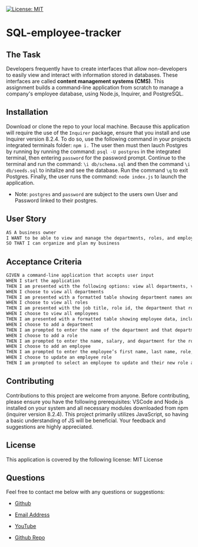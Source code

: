 [![License: MIT](https://img.shields.io/badge/License-MIT-yellow.svg)](https://opensource.org/licenses/MIT)
# SQL-employee-tracker

## The Task
Developers frequently have to create interfaces that allow non-developers to easily view and interact with information stored in databases. These interfaces are called **content management systems (CMS)**. This assignment builds a command-line application from scratch to manage a company's employee database, using Node.js, Inquirer, and PostgreSQL.

## Installation 
Download or clone the repo to your local machine. Because this application will require the use of the `Inquirer` package, ensure that you install and use Inquirer version 8.2.4. To do so, use the following command in your projects integrated terminals folder: `npm i.` The user then must then lauch Postgres by running by running the command: `psql -U postgres` in the integrated terminal, then entering `password` for the password prompt. Continue to the terminal and run the command: `\i db/schema.sql` and then the command `\i db/seeds.sql` to initalize and see the database. Run the command `\q` to exit Postgres. Finally, the user runs the command: `node index.js` to launch the application.
* Note: `postgres` and `password` are subject to the users own User and Password linked to their postgres.  

## User Story

```md
AS A business owner
I WANT to be able to view and manage the departments, roles, and employees in my company
SO THAT I can organize and plan my business
```

## Acceptance Criteria

```md
GIVEN a command-line application that accepts user input
WHEN I start the application
THEN I am presented with the following options: view all departments, view all roles, view all employees, add a department, add a role, add an employee, and update an employee role
WHEN I choose to view all departments
THEN I am presented with a formatted table showing department names and department ids
WHEN I choose to view all roles
THEN I am presented with the job title, role id, the department that role belongs to, and the salary for that role
WHEN I choose to view all employees
THEN I am presented with a formatted table showing employee data, including employee ids, first names, last names, job titles, departments, salaries, and managers that the employees report to
WHEN I choose to add a department
THEN I am prompted to enter the name of the department and that department is added to the database
WHEN I choose to add a role
THEN I am prompted to enter the name, salary, and department for the role and that role is added to the database
WHEN I choose to add an employee
THEN I am prompted to enter the employee’s first name, last name, role, and manager, and that employee is added to the database
WHEN I choose to update an employee role
THEN I am prompted to select an employee to update and their new role and this information is updated in the database 
```

## Contributing
Contributions to this project are welcome from anyone. Before contributing, please ensure you have the following prerequisites: VSCode and Node.js installed on your system and all necessary modules downloaded from npm (inquirer version 8.2.4). This project primarily utilizes JavaScript, so having a basic understanding of JS will be beneficial. Your feedback and suggestions are highly appreciated.

## License
This application is covered by the following license: MIT License

## Questions
Feel free to contact me below with any questions or suggestions:

- [Github](https://github.com/BrianHCordova)

- [Email Address](mailto:briancordova@yahoo.com)

- [YouTube](https://youtu.be/h_ScMzKrGPs)

- [Github Repo](https://github.com/BrianHCordova/SQL-employee-tracker)